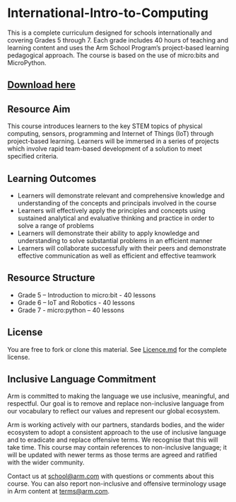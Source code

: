 # International-Intro-to-Computing

This is a complete curriculum designed for schools internationally and covering Grades 5 through 7. Each grade includes 40 hours of teaching and learning content and uses the Arm School Program’s project-based learning pedagogical approach. The course is based on the use of micro:bits and MicroPython.

## [Download here](https://github.com/arm-university/International-Intro-to-Computing/archive/refs/heads/main.zip)

## Resource Aim
This course introduces learners to the key STEM topics of physical computing, sensors, programming and Internet of Things (IoT) through project-based learning. Learners will be immersed in a series of projects which involve rapid team-based development of a solution to meet specified criteria.  

## Learning Outcomes
- Learners will demonstrate relevant and comprehensive knowledge and understanding of the concepts and principals involved in the course
- Learners will effectively apply the principles and concepts using sustained analytical and evaluative thinking and practice in order to solve a range of problems
- Learners will demonstrate their ability to apply knowledge and understanding to solve substantial problems in an efficient manner
- Learners will collaborate successfully with their peers and demonstrate effective communication as well as efficient and effective teamwork

## Resource Structure
- Grade 5 – Introduction to micro:bit - 40 lessons
- Grade 6 – IoT and Robotics - 40 lessons
- Grade 7 -  micro:python – 40 lessons

## License
You are free to fork or clone this material. See [Licence.md](https://github.com/arm-university/International-Intro-to-Computing/blob/main/Licence.md) for the complete license.

## Inclusive Language Commitment
Arm is committed to making the language we use inclusive, meaningful, and respectful. Our goal is to remove and replace non-inclusive language from our vocabulary to reflect our values and represent our global ecosystem.

Arm is working actively with our partners, standards bodies, and the wider ecosystem to adopt a consistent approach to the use of inclusive language and to eradicate and replace offensive terms. We recognise that this will take time. This course may contain references to non-inclusive language; it will be updated with newer terms as those terms are agreed and ratified with the wider community.

Contact us at school@arm.com with questions or comments about this course. You can also report non-inclusive and offensive terminology usage in Arm content at terms@arm.com.
